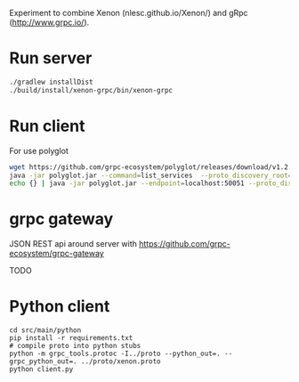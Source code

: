 Experiment to combine Xenon (nlesc.github.io/Xenon/) and gRpc (http://www.grpc.io/).

# Run server

```bash
./gradlew installDist
./build/install/xenon-grpc/bin/xenon-grpc
```

# Run client

For use polyglot

```bash
wget https://github.com/grpc-ecosystem/polyglot/releases/download/v1.2.0/polyglot.jar
java -jar polyglot.jar --command=list_services  --proto_discovery_root=src/main/proto
echo {} | java -jar polyglot.jar --endpoint=localhost:50051 --proto_discovery_root=src/main/proto --full_method=xenon.XenonJobs/GetAdaptorStatuses --command=call
```

# grpc gateway

JSON REST api around server with https://github.com/grpc-ecosystem/grpc-gateway

TODO

# Python client

```
cd src/main/python
pip install -r requirements.txt
# compile proto into python stubs
python -m grpc_tools.protoc -I../proto --python_out=. --grpc_python_out=. ../proto/xenon.proto
python client.py
```